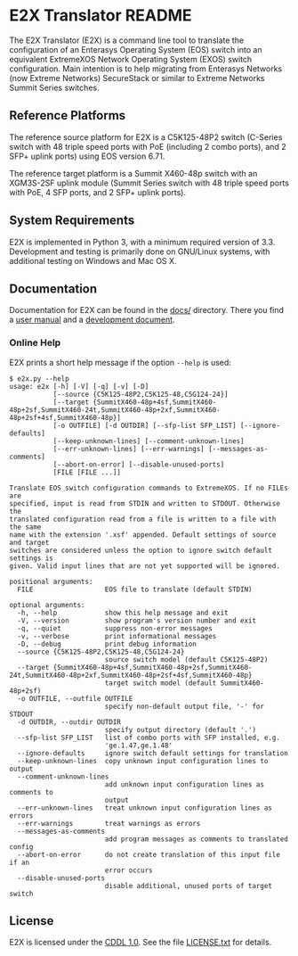# E2X Translator README

The E2X Translator (E2X) is a command line tool to translate the
configuration of an Enterasys Operating System (EOS) switch into
an equivalent ExtremeXOS Network Operating System (EXOS) switch
configuration. Main intention is to help migrating from Enterasys Networks
(now Extreme Networks) SecureStack or similar to Extreme Networks Summit
Series switches.

## Reference Platforms

The reference source platform for E2X is a C5K125-48P2 switch (C-Series
switch with 48 triple speed ports with PoE (including 2 combo ports),
and 2 SFP+ uplink ports) using EOS version 6.71.

The reference target platform is a Summit X460-48p switch with an
XGM3S-2SF uplink module (Summit Series switch with 48 triple speed ports
with PoE, 4 SFP ports, and 2 SFP+ uplink ports).

## System Requirements

E2X is implemented in Python 3, with a minimum required version of 3.3.
Development and testing is primarily done on GNU/Linux systems, with
additional testing on Windows and Mac OS X.

## Documentation

Documentation for E2X can be found in the [docs/](docs/) directory.
There you find a [user manual](docs/Manual.md) and a [development
document](docs/Development.md).

### Online Help

E2X prints a short help message if the option `--help` is used:

```
$ e2x.py --help
usage: e2x [-h] [-V] [-q] [-v] [-D]
           [--source {C5K125-48P2,C5K125-48,C5G124-24}]
           [--target {SummitX460-48p+4sf,SummitX460-48p+2sf,SummitX460-24t,SummitX460-48p+2xf,SummitX460-48p+2sf+4sf,SummitX460-48p}]
           [-o OUTFILE] [-d OUTDIR] [--sfp-list SFP_LIST] [--ignore-defaults]
           [--keep-unknown-lines] [--comment-unknown-lines]
           [--err-unknown-lines] [--err-warnings] [--messages-as-comments]
           [--abort-on-error] [--disable-unused-ports]
           [FILE [FILE ...]]

Translate EOS switch configuration commands to ExtremeXOS. If no FILEs are
specified, input is read from STDIN and written to STDOUT. Otherwise the
translated configuration read from a file is written to a file with the same
name with the extension '.xsf' appended. Default settings of source and target
switches are considered unless the option to ignore switch default settings is
given. Valid input lines that are not yet supported will be ignored.

positional arguments:
  FILE                  EOS file to translate (default STDIN)

optional arguments:
  -h, --help            show this help message and exit
  -V, --version         show program's version number and exit
  -q, --quiet           suppress non-error messages
  -v, --verbose         print informational messages
  -D, --debug           print debug information
  --source {C5K125-48P2,C5K125-48,C5G124-24}
                        source switch model (default C5K125-48P2)
  --target {SummitX460-48p+4sf,SummitX460-48p+2sf,SummitX460-24t,SummitX460-48p+2xf,SummitX460-48p+2sf+4sf,SummitX460-48p}
                        target switch model (default SummitX460-48p+2sf)
  -o OUTFILE, --outfile OUTFILE
                        specify non-default output file, '-' for STDOUT
  -d OUTDIR, --outdir OUTDIR
                        specify output directory (default '.')
  --sfp-list SFP_LIST   list of combo ports with SFP installed, e.g.
                        'ge.1.47,ge.1.48'
  --ignore-defaults     ignore switch default settings for translation
  --keep-unknown-lines  copy unknown input configuration lines to output
  --comment-unknown-lines
                        add unknown input configuration lines as comments to
                        output
  --err-unknown-lines   treat unknown input configuration lines as errors
  --err-warnings        treat warnings as errors
  --messages-as-comments
                        add program messages as comments to translated config
  --abort-on-error      do not create translation of this input file if an
                        error occurs
  --disable-unused-ports
                        disable additional, unused ports of target switch
```

## License

E2X is licensed under the [CDDL 1.0](http://opensource.org/licenses/CDDL-1.0).
See the file [LICENSE.txt](LICENSE.txt) for details.
